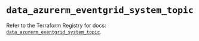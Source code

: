 # `data_azurerm_eventgrid_system_topic`

Refer to the Terraform Registry for docs: [`data_azurerm_eventgrid_system_topic`](https://registry.terraform.io/providers/hashicorp/azurerm/4.28.0/docs/data-sources/eventgrid_system_topic).
